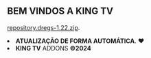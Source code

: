 ## BEM VINDOS A KING TV

 <a href="plugin.video.kingtv.zip">repository.dregs-1.22.zip</a>.</li>                                                        
<li><strong>ATUALIZAÇÃO DE FORMA AUTOMÁTICA</strong>. ❤️</li>
<li><b>KING TV</b> ADDONS <strong>©2024</strong></li>
                                                                                
